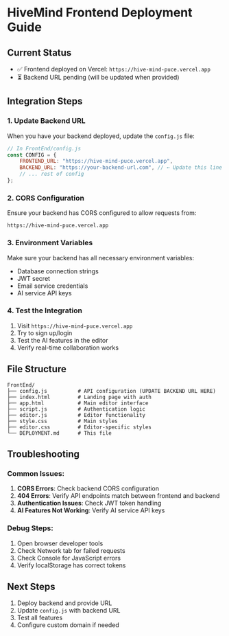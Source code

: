 # HiveMind Frontend Deployment Guide

## Current Status
- ✅ Frontend deployed on Vercel: `https://hive-mind-puce.vercel.app`
- ⏳ Backend URL pending (will be updated when provided)

## Integration Steps

### 1. Update Backend URL
When you have your backend deployed, update the `config.js` file:

```javascript
// In FrontEnd/config.js
const CONFIG = {
    FRONTEND_URL: "https://hive-mind-puce.vercel.app",
    BACKEND_URL: "https://your-backend-url.com", // ← Update this line
    // ... rest of config
};
```

### 2. CORS Configuration
Ensure your backend has CORS configured to allow requests from:
```
https://hive-mind-puce.vercel.app
```

### 3. Environment Variables
Make sure your backend has all necessary environment variables:
- Database connection strings
- JWT secret
- Email service credentials
- AI service API keys

### 4. Test the Integration
1. Visit `https://hive-mind-puce.vercel.app`
2. Try to sign up/login
3. Test the AI features in the editor
4. Verify real-time collaboration works

## File Structure
```
FrontEnd/
├── config.js          # API configuration (UPDATE BACKEND URL HERE)
├── index.html         # Landing page with auth
├── app.html           # Main editor interface
├── script.js          # Authentication logic
├── editor.js          # Editor functionality
├── style.css          # Main styles
├── editor.css         # Editor-specific styles
└── DEPLOYMENT.md      # This file
```

## Troubleshooting

### Common Issues:
1. **CORS Errors**: Check backend CORS configuration
2. **404 Errors**: Verify API endpoints match between frontend and backend
3. **Authentication Issues**: Check JWT token handling
4. **AI Features Not Working**: Verify AI service API keys

### Debug Steps:
1. Open browser developer tools
2. Check Network tab for failed requests
3. Check Console for JavaScript errors
4. Verify localStorage has correct tokens

## Next Steps
1. Deploy backend and provide URL
2. Update `config.js` with backend URL
3. Test all features
4. Configure custom domain if needed 